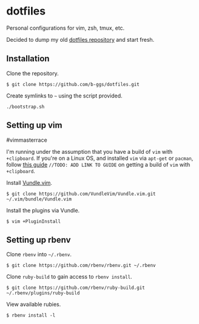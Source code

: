 # dotfiles
Personal configurations for vim, zsh, tmux, etc.

Decided to dump my old [dotfiles repository](https://github.com/b-ggs/dotfiles-old) and start fresh.

## Installation
Clone the repository.
```
$ git clone https://github.com/b-ggs/dotfiles.git
```

Create symlinks to `~` using the script provided.
```
./bootstrap.sh
```

## Setting up vim
\#vimmasterrace 

I'm running under the assumption that you have a build of `vim` with `+clipboard`. If you're on a Linux OS, and installed `vim` via `apt-get` or `pacman`, follow [this guide]() `//TODO: ADD LINK TO GUIDE` on getting a build of `vim` with `+clipboard`. 

Install [Vundle.vim](https://github.com/VundleVim/Vundle.vim).
```
$ git clone https://github.com/VundleVim/Vundle.vim.git ~/.vim/bundle/Vundle.vim
```

Install the plugins via Vundle.
```
$ vim +PluginInstall
```

## Setting up rbenv
Clone `rbenv` into `~/.rbenv`.
```
$ git clone https://github.com/rbenv/rbenv.git ~/.rbenv
```

Clone `ruby-build` to gain access to `rbenv install`.
```
$ git clone https://github.com/rbenv/ruby-build.git ~/.rbenv/plugins/ruby-build
```

View available rubies.
```
$ rbenv install -l
```
